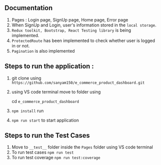## Documentation

1. Pages : Login page, SignUp page, Home page, Error page
2. When SignUp and Login, user's information stored in the `local storage`.
3. `Redux toolkit, Bootstrap, React Testing library` is being implemented.
4. `ProtectedRoute` has been implemented to check whether user is logged in or not.
5. `Pagination` is also implemented

## Steps to run the application :

1. git clone using `https://github.com/sanyam150/e_commerce_product_dashboard.git`

2. using VS code terminal move to folder using

   cd `e_commerce_product_dashboard`

3. `npm install` run
4. `npm run start` to start application

## Steps to run the Test Cases

1. Move to `__test__` folder inside the `Pages` folder using VS code terminal
2. To run test cases `npm run test`
3. To run test coverage `npm run test:coverage`
